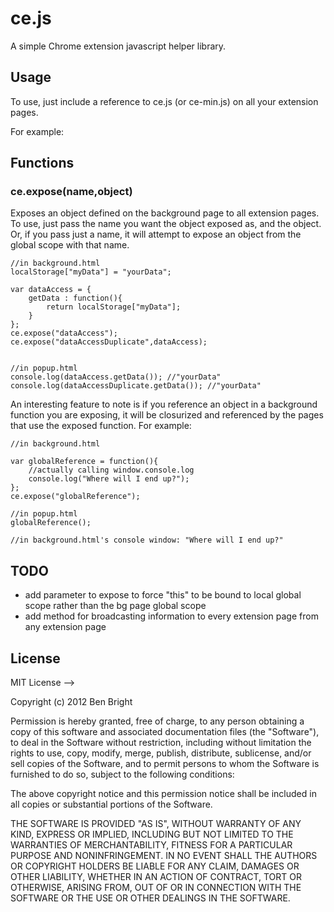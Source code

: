 # ce.js

A simple Chrome extension javascript helper library.

## Usage

To use, just include a reference to ce.js (or ce-min.js) on all your extension pages.

For example:
    <script src="/js/lib/ce-min.js"></script>

## Functions

### ce.expose(name,object)
Exposes an object defined on the background page to all extension pages. To use, just pass the name you want the object exposed as, and the object. Or, if you pass just a name, it will attempt to expose an object from the global scope with that name.

    //in background.html
    localStorage["myData"] = "yourData";

    var dataAccess = {
        getData : function(){
            return localStorage["myData"];
        }
    };
    ce.expose("dataAccess");
    ce.expose("dataAccessDuplicate",dataAccess);
    
    
    //in popup.html
    console.log(dataAccess.getData()); //"yourData"
    console.log(dataAccessDuplicate.getData()); //"yourData"

An interesting feature to note is if you reference an object in a background function you are exposing, it will be closurized and referenced by the pages that use the exposed function. For example:

    //in background.html

    var globalReference = function(){
    	//actually calling window.console.log
    	console.log("Where will I end up?");
    };
    ce.expose("globalReference");

    //in popup.html
    globalReference();

    //in background.html's console window: "Where will I end up?"

## TODO
* add parameter to expose to force "this" to be bound to local global scope rather than the bg page global scope
* add method for broadcasting information to every extension page from any extension page

## License

MIT License --> 

Copyright (c) 2012 Ben Bright

Permission is hereby granted, free of charge, to any person obtaining a copy of this software and associated documentation files (the "Software"), to deal in the Software without restriction, including without limitation the rights to use, copy, modify, merge, publish, distribute, sublicense, and/or sell copies of the Software, and to permit persons to whom the Software is furnished to do so, subject to the following conditions:

The above copyright notice and this permission notice shall be included in all copies or substantial portions of the Software.

THE SOFTWARE IS PROVIDED "AS IS", WITHOUT WARRANTY OF ANY KIND, EXPRESS OR IMPLIED, INCLUDING BUT NOT LIMITED TO THE WARRANTIES OF MERCHANTABILITY, FITNESS FOR A PARTICULAR PURPOSE AND NONINFRINGEMENT. IN NO EVENT SHALL THE AUTHORS OR COPYRIGHT HOLDERS BE LIABLE FOR ANY CLAIM, DAMAGES OR OTHER LIABILITY, WHETHER IN AN ACTION OF CONTRACT, TORT OR OTHERWISE, ARISING FROM, OUT OF OR IN CONNECTION WITH THE SOFTWARE OR THE USE OR OTHER DEALINGS IN THE SOFTWARE.